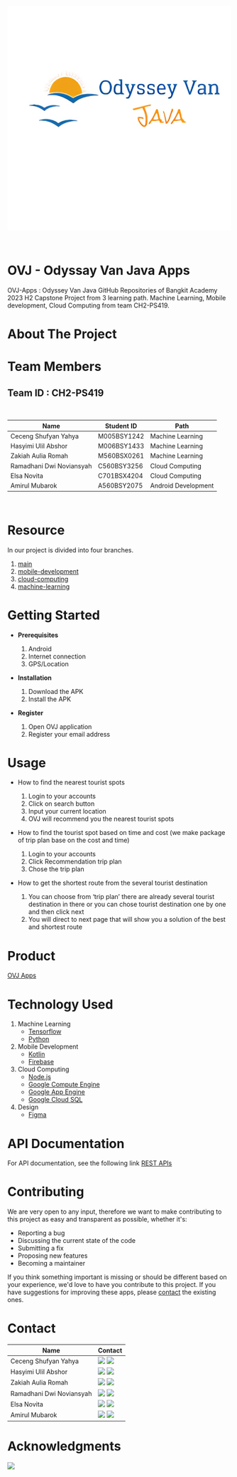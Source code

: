 <br />
<p align="center">
  <a href="#">
    <img src="image/logo.jpg">
  </a>
</p>
<br>

# OVJ - Odyssay Van Java Apps

OVJ-Apps : Odyssey Van Java GitHub Repositories of Bangkit Academy 2023 H2 Capstone Project from 3 learning path. Machine Learning, Mobile development, Cloud Computing from team CH2-PS419.

# About The Project



# Team Members

## Team ID : CH2-PS419

<br>

| Name                     | Student ID  | Path                |
| ---------------------    | ----------  | ------------------- |
| Ceceng Shufyan Yahya     | M005BSY1242 | Machine Learning    |
| Hasyimi Ulil Abshor      | M006BSY1433 | Machine Learning    |
| Zakiah Aulia Romah       | M560BSX0261 | Machine Learning    |
| Ramadhani Dwi Noviansyah | C560BSY3256 | Cloud Computing     |
| Elsa Novita              | C701BSX4204 | Cloud Computing     |
| Amirul Mubarok           | A560BSY2075 | Android Development |

<br>

# Resource

In our project is divided into four branches.

1. [main](https://github.com/PS419-OVJ/OVJ-apps/tree/main)
2. [mobile-development](https://github.com/PS419-OVJ/OVJ-apps/tree/mobile-development)
3. [cloud-computing](https://github.com/PS419-OVJ/OVJ-apps/tree/cloud-computing)
4. [machine-learning](https://github.com/PS419-OVJ/OVJ-apps/tree/machine-learning)

# Getting Started

- **Prerequisites**

  1.  Android
  2.  Internet connection
  3.  GPS/Location

- **Installation**

  1.  Download the APK
  2.  Install the APK

- **Register**

  1.  Open OVJ application
  2.  Register your email address

# Usage

- How to find the nearest tourist spots

  1.  Login to your accounts
  2.  Click on search button
  3.  Input your current location
  4.  OVJ will recommend you the nearest tourist spots

- How to find the tourist spot based on time and cost (we make package of trip plan base on the cost and time)

  1.  Login to your accounts
  2.  Click Recommendation trip plan
  3.  Chose the trip plan

- How to get the shortest route from the several tourist destination

  1.  You can choose from ‘trip plan’ there are already several tourist destination in there or you can chose tourist destination one by one and then click next
  2.  You will direct to next page that will show you a solution of the best and shortest route

# Product

[OVJ Apps](#)
   <br>

# Technology Used

1. Machine Learning
   - [Tensorflow](https://www.tensorflow.org/)
   - [Python](https://www.python.org/)
2. Mobile Development
   - [Kotlin](https://kotlinlang.org/)
   - [Firebase](https://firebase.google.com/)
3. Cloud Computing
   - [Node.js](#)
   - [Google Compute Engine](https://cloud.google.com/compute)
   - [Google App Engine](https://cloud.google.com/appengine)
   - [Google Cloud SQL](https://cloud.google.com/sql)
4. Design
   - [Figma](https://www.figma.com/file/pJ59hWcJSTAF1tQfbjI0jk/Design?node-id=0%3A1)
     <br>

# API Documentation

For API documentation, see the following link [REST APIs](https://github.com/PS419-OVJ/OVJ-apps/blob/cloud-computing/README.md#rest-apis)

# Contributing

We are very open to any input, therefore we want to make contributing to this project as easy and transparent as possible, whether it's:

- Reporting a bug
- Discussing the current state of the code
- Submitting a fix
- Proposing new features
- Becoming a maintainer

If you think something important is missing or should be different based on your experience, we'd love to have you contribute to this project. If you have suggestions for improving these apps, please [contact](https://github.com/PS419-OVJ/OVJ-apps#Contact) the existing ones.


# Contact

| Name                  | Contact                                                                                                                                                                                                                                                                                                                                        |
| --------------------- | ---------------------------------------------------------------------------------------------------------------------------------------------------------------------------------------------------------------------------------------------------------------------------------------------------------------------------------------------- |
| Ceceng Shufyan Yahya  | <a href="https://www.linkedin.com/in/ceceng-shufyan-y-773359207/" ><img src="https://img.shields.io/badge/LinkedIn-0077B5?style=for-the-badge&logo=linkedin&logoColor=white" /></a> <a href="#"><img src="https://img.shields.io/badge/GitHub-100000?style=for-the-badge&logo=github&logoColor=white" /></a>                   |
| Hasyimi Ulil Abshor   | <a href="https://www.linkedin.com/in/hasyimi-ua/" ><img src="https://img.shields.io/badge/LinkedIn-0077B5?style=for-the-badge&logo=linkedin&logoColor=white" /></a> <a href="#"><img src="https://img.shields.io/badge/GitHub-100000?style=for-the-badge&logo=github&logoColor=white" /></a>                   |
| Zakiah Aulia Romah   | <a href="https://www.linkedin.com/in/zakiah-aulia-rohmah-15a90b290/" ><img src="https://img.shields.io/badge/LinkedIn-0077B5?style=for-the-badge&logo=linkedin&logoColor=white" /></a> <a href="#"><img src="https://img.shields.io/badge/GitHub-100000?style=for-the-badge&logo=github&logoColor=white" /></a>                   |
| Ramadhani Dwi Noviansyah  | <a href="https://www.linkedin.com/in/ramadhani-dwi-97690417b/" ><img src="https://img.shields.io/badge/LinkedIn-0077B5?style=for-the-badge&logo=linkedin&logoColor=white" /></a> <a href="#"><img src="https://img.shields.io/badge/GitHub-100000?style=for-the-badge&logo=github&logoColor=white" /></a>                   |
| Elsa Novita  | <a href="https://www.linkedin.com/in/elsanovitaca/"><img src="https://img.shields.io/badge/LinkedIn-0077B5?style=for-the-badge&logo=linkedin&logoColor=white" /></a> <a href="https://github.com/elsanouv"><img src="https://img.shields.io/badge/GitHub-100000?style=for-the-badge&logo=github&logoColor=white" /></a>                   |
| Amirul Mubarok  | <a href="https://www.linkedin.com/in/amirul-mubarok-98a781225/"><img src="https://img.shields.io/badge/LinkedIn-0077B5?style=for-the-badge&logo=linkedin&logoColor=white" /></a> <a href="#"><img src="https://img.shields.io/badge/GitHub-100000?style=for-the-badge&logo=github&logoColor=white" /></a>                   |
                   
# Acknowledgments

<img src="https://www.dicoding.com/blog/wp-content/uploads/2020/12/Cover.png" />

<!-- reference https://github.com/alexandresanlim/Badges4-README.md-Profile -->
